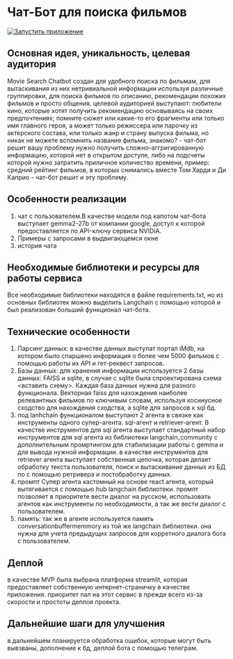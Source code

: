# Чат-Бот для поиска фильмов

[![Запустить приложение](https://img.shields.io/badge/Streamlit-Запустить%20приложение-red?style=for-the-badge&logo=streamlit)]([https://ваш-домен.com](https://movie-search-chatbot-by-sanchezzz.streamlit.app/))

## Основная идея, уникальность, целевая аудитория
Movie Search Chatbot создан для удобного поиска по фильмам, для вытаскивания из них нетривиальной информации используя различные группировки, для поиска фильмов по описанию, рекомендации похожих фильмов и просто общения. целевой аудиторией выступают:
любители кино, которые хотят получить рекомендацию основываясь на своих предпочтениях;
помните сюжет или какие-то его фрагменты или только имя главного героя, а может только режиссера или парочку из актерского состава, или только жанр и страну выпуска фильма, но никак не можете вспомнить название фильма, знакомо? - чат-бот решит вашу проблему
нужно получить сложно-аггригированную информацию, которой нет в открытом доступе, либо на подсчеты которой нужно затратить приличное количество времени, пример: средний рейтинг фильмов, в которых снимались вместе Том Харди и Ди Каприо - чат-бот решит и эту проблему.
## Особенности реализации
1. чат с пользователем.В качестве модели под капотом чат-бота выступает gemma2-27b от компании google, доступ к которой предоставляется по API-ключу сервиса NVIDIA.
2. Примеры с запросами в выдвигающемся окне
3. история чата
## Необходимые библиотеки и ресурсы для работы сервиса
Все необходимые библиотеки находятся в файле requirements.txt, но из основных библиотек можно выделить Langchain с помощью которой и был реализован больший функционал чат-бота.
## Технические особенности
1. Парсинг данных: в качестве данных выступат портал iMdb, на котором было спаршено информация о более чем 5000 фильмов с помощью работы их API и гет-реквест запросов.
2. Базы данных: для хранения информации используется 2 базы данных: FAISS и sqlite, в случае с sqlite была спроектирована схема <вставить схему>. Каждая база данных нужна для разного функционала. Векторная faiss для нахождения наиболее релевантных фильмов по ключивым словам, используя косинусное сходство для нахождения сходства, а sqlite для запросов к sql бд.
3. под lanhchain функционалом выступают 2 агента в связке как инструменты одного супер-агента. sql-агент и retriever-агент. В качестве инструментов для sql агента выступает стандартный набор инструментов для sql агента из библиотеки langchain_community с дополнительным промртингом для стабилизации работы с gemma и для вывода нужной информации. в качестве инструментов для retriever агента выступает собственная цепочка, которая делает обработку текста пользователя, поиск и вытаскивание данных из БД по с помощью ретривера и постобработку данных. 
4. промпт Супер агента кастомный на основе react агента, который вытягивается с помощью hub langchain библиотеки. промпт позволяет в приоритете вести диалог на русском, использовать агентов как инструменты по необходимости, а так же вести диалог с пользователем.
5. память: так же в агенте используется память conversationbuffermemmory из той же langchain библиотеки. она нужна для учета предыдущих запросов для корретного диалога бота с пользователем.
## Деплой
в качестве MVP была выбрана платформа streamlit, которая предоставляет собственную интернет-страничку в качестве приложения. приоритет пал на этот сервис в прежде всего из-за скорости и простоты деплоя проекта.
## Дальнейшие шаги для улучшения
в дальнейшем планируется обработка ошибок, которые могут быть вывзваны, дополнение к бд, деплой бота с помощью телеграм.
